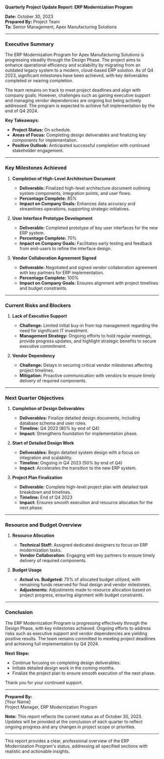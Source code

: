 

**Quarterly Project Update Report: ERP Modernization Program**

**Date:** October 30, 2023  
**Prepared By:** Project Team  
**To:** Senior Management, Apex Manufacturing Solutions

---

### **Executive Summary**

The ERP Modernization Program for Apex Manufacturing Solutions is progressing steadily through the Design Phase. The project aims to enhance operational efficiency and scalability by migrating from an outdated legacy system to a modern, cloud-based ERP solution. As of Q4 2023, significant milestones have been achieved, with key deliverables completed or nearing completion.

The team remains on track to meet project deadlines and align with company goals. However, challenges such as gaining executive support and managing vendor dependencies are ongoing but being actively addressed. The program is expected to achieve full implementation by the end of Q4 2024.

**Key Takeaways:**
- **Project Status:** On schedule.
- **Areas of Focus:** Completing design deliverables and finalizing key components for implementation.
- **Positive Outlook:** Anticipated successful completion with continued stakeholder engagement.

---

### **Key Milestones Achieved**

1. **Completion of High-Level Architecture Document**  
   - **Deliverable:** Finalized high-level architecture document outlining system components, integration points, and user flows.
   - **Percentage Complete:** 85%  
   - **Impact on Company Goals:** Enhances data accuracy and streamlines operations, supporting strategic initiatives.

2. **User Interface Prototype Development**  
   - **Deliverable:** Completed prototype of key user interfaces for the new ERP system.
   - **Percentage Complete:** 70%  
   - **Impact on Company Goals:** Facilitates early testing and feedback from end-users to refine the interface design.

3. **Vendor Collaboration Agreement Signed**  
   - **Deliverable:** Negotiated and signed vendor collaboration agreement with key partners for ERP implementation.
   - **Percentage Complete:** 100%  
   - **Impact on Company Goals:** Ensures alignment with project timelines and budget constraints.

---

### **Current Risks and Blockers**

1. **Lack of Executive Support**  
   - **Challenge:** Limited initial buy-in from top management regarding the need for significant IT investment.
   - **Management Strategy:** Ongoing efforts to hold regular meetings, provide progress updates, and highlight strategic benefits to secure executive commitment.

2. **Vendor Dependency**  
   - **Challenge:** Delays in securing critical vendor milestones affecting project timelines.
   - **Mitigation:** Proactive communication with vendors to ensure timely delivery of required components.

---

### **Next Quarter Objectives**

1. **Completion of Design Deliverables**  
   - **Deliverables:** Finalize detailed design documents, including database schema and user roles.
   - **Timeline:** Q4 2023 (80% by end of Q4)  
   - **Impact:** Strengthens foundation for implementation phase.

2. **Start of Detailed Design Work**  
   - **Deliverables:** Begin detailed system design with a focus on integration and scalability.
   - **Timeline:** Ongoing in Q4 2023 (50% by end of Q4)  
   - **Impact:** Accelerates the transition to the new ERP system.

3. **Project Plan Finalization**  
   - **Deliverable:** Complete high-level project plan with detailed task breakdown and timelines.
   - **Timeline:** End of Q4 2023  
   - **Impact:** Ensures smooth execution and resource allocation for the next phase.

---

### **Resource and Budget Overview**

1. **Resource Allocation**  
   - **Technical Staff:** Assigned dedicated designers to focus on ERP modernization tasks.
   - **Vendor Collaboration:** Engaging with key partners to ensure timely delivery of required components.

2. **Budget Usage**  
   - **Actual vs. Budgeted:** 75% of allocated budget utilized, with remaining funds reserved for final design and vendor milestones.
   - **Adjustments:** Adjustments made to resource allocation based on project progress, ensuring alignment with budget constraints.

---

### **Conclusion**

The ERP Modernization Program is progressing effectively through the Design Phase, with key milestones achieved. Ongoing efforts to address risks such as executive support and vendor dependencies are yielding positive results. The team remains committed to meeting project deadlines and achieving full implementation by Q4 2024.

**Next Steps:**  
- Continue focusing on completing design deliverables.
- Initiate detailed design work in the coming months.
- Finalize the project plan to ensure smooth execution of the next phase.

Thank you for your continued support.

---

**Prepared By:**  
[Your Name]  
Project Manager, ERP Modernization Program

**Note:** This report reflects the current status as of October 30, 2023. Updates will be provided at the conclusion of each quarter to reflect ongoing progress and any changes in project scope or priorities.

--- 

This report provides a clear, professional overview of the ERP Modernization Program's status, addressing all specified sections with realistic and actionable insights.